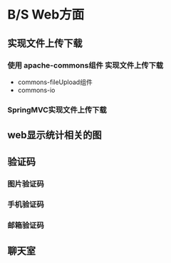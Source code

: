 
# B/S Web方面

## 实现文件上传下载


### 使用 apache-commons组件 实现文件上传下载

- commons-fileUpload组件
- commons-io


### SpringMVC实现文件上传下载



## web显示统计相关的图


## 验证码

### 图片验证码


### 手机验证码


### 邮箱验证码


## 聊天室



